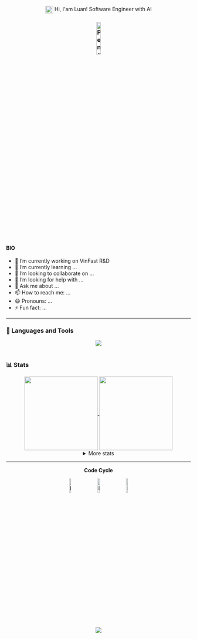 <p align="center"> 
  <a href="(https://github.com/luanpahm)">
    <img align="center" src="https://media.giphy.com/media/hvRJCLFzcasrR4ia7z/giphy.gif" width="21"></a> Hi, I'am Luan! Software Engineer with AI
  </a>
</p>
   
</h3> 
<h3 align="center"> 
    <a href="(https://github.com/luanpahm)">
     <img src="https://raw.githubusercontent.com/Tarikul-Islam-Anik/Animated-Fluent-Emojis/master/Emojis/Animals/Penguin.png" alt="Penguin" width="15%" /a>
    </a>   
</h3> 
<!-- 
<p align="center"> 
    <a href="(https://github.com/luanpahm)">
      <img height=200 align="center" src="http://github-profile-summary-cards.vercel.app/api/cards/profile-details?username=luanpahm&theme=transparent" />
    </a>
</p>
-->
<!-- -  <img alt="GIF" src="https://github.com/SP-XD/SP-XD/blob/main/images/Developer.gif" width="25" /> &nbsp; I’m currently learning **Flutter & WebDev**. <img align="right" src="https://raw.githubusercontent.com/Tarikul-Islam-Anik/Animated-Fluent-Emojis/master/Emojis/Animals/Penguin.png" alt="Penguin" width="15%" /><br> -->

#### BIO
- 🔭 I’m currently working on VinFast R&D
- 🌱 I’m currently learning ...
- 👯 I’m looking to collaborate on ...
- 🤔 I’m looking for help with ...
- 💬 Ask me about ...
- 📫 How to reach me: ...
- 😄 Pronouns: ...
- ⚡ Fun fact: ...
---

### 🧰 Languages and Tools
<p align="center">
  <a href="https://github.com/luanpahm">
    <img src="https://go-skill-icons.vercel.app/api/icons?i=anaconda,argocd,azure,django,git,docker,elasticsearch,fastapi,flask,gcp,gemini,git,go,grafana,helm,kafka,kubernetes,linux,mongodb,mysql,postgres,postman,prometheus,redis,vim&titles=true" />
  </a>
</p>

#

### 📊 Stats
<!-- <p align="center">
<!--     <img height=200 align="center" src="https://github-readme-stats.vercel.app/api?username=luanpahm&include_all_commits=true&show_icons=true&theme=transparent" /> -->
<!--     <img height=200 align="center" src="https://github-readme-stats.vercel.app/api/top-langs/?username=luanpahm&size_weight=0.5&count_weight=0.5&theme=transparent&layout=donut" /> -->
<!-- </p> -->
<!-- a -->
<div align="center" >
<a  href="https://github.com/luanpahm">

<img height=200 align="center" src="https://github-readme-stats.vercel.app/api?username=luanpahm&include_all_commits=true&show_icons=true&theme=transparent" />
<img height=200 align="center" src="https://github-readme-stats.vercel.app/api/top-langs/?username=luanpahm&size_weight=0.5&count_weight=0.5&theme=transparent&layout=donut" />

</a>

<details>
  <summary>More stats</summary>
  
<img height=200 align="center" src="http://github-profile-summary-cards.vercel.app/api/cards/profile-details?username=luanpahm&theme=transparent" />

</details>
  
<hr></hr>

**Code Cycle**<br>

<img src="https://raw.githubusercontent.com/Tarikul-Islam-Anik/Animated-Fluent-Emojis/master/Emojis/Smilies/Face%20with%20Spiral%20Eyes.png" width="10%" alt="Broken system!"/>
&nbsp;&nbsp;&nbsp;&nbsp;&nbsp;
<img src="https://raw.githubusercontent.com/Tarikul-Islam-Anik/Animated-Fluent-Emojis/master/Emojis/Smilies/Relieved%20Face.png" width="10%" alt="It's working!"/>
&nbsp;&nbsp;&nbsp;&nbsp;&nbsp;
<img src="https://raw.githubusercontent.com/Tarikul-Islam-Anik/Animated-Fluent-Emojis/master/Emojis/Smilies/Astonished%20Face.png" width="10%" alt="It's working but you don't know how!"/><br>


<!--img src="https://github.com/SP-XD/SP-XD/blob/main/images/this_page_is.gif?raw=true"  width="40%"/-->

</div>
<p align="center"><img src="https://raw.githubusercontent.com/catppuccin/catppuccin/main/assets/footers/gray0_ctp_on_line.svg?sanitize=true" /></p>
